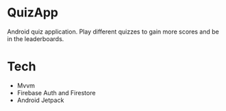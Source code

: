 # QuizApp
Android quiz application. Play different quizzes to gain more scores and be in the leaderboards.

# Tech
* Mvvm
* Firebase Auth and Firestore
* Android Jetpack 
